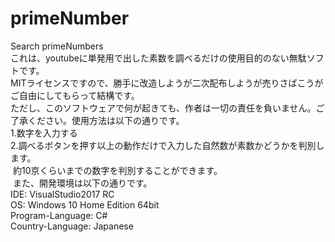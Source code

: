 # primeNumber
Search primeNumbers<br>
これは、youtubeに単発用で出した素数を調べるだけの使用目的のない無駄ソフトです。<br>
MITライセンスですので、勝手に改造しようが二次配布しようが売りさばこうがご自由にしてもらって結構です。<br>
ただし、このソフトウェアで何が起きても、作者は一切の責任を負いません。ご了承ください。使用方法は以下の通りです。<br>
  1.数字を入力する<br>
  2.調べるボタンを押す以上の動作だけで入力した自然数が素数かどうかを判別します。<br>
  約10京くらいまでの数字を判別することができます。<br>
  また、開発環境は以下の通りです。<br>
    IDE: VisualStudio2017 RC<br>
    OS: Windows 10 Home Edition 64bit<br>
    Program-Language: C#<br>
    Country-Language: Japanese<br>
